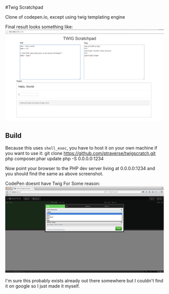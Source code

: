 #Twig Scratchpad

Clone of codepen.io, except using twig templating engine

Final result looks something like:
<img src="/img/demo2.JPG">

## Build
Because this uses `shell_exec`, you have to host it on your own machine if you want to use it:
	git clone https://github.com/ptraverse/twigscratch.git
	php composer.phar update
	php -S 0.0.0.0:1234

Now point your browser to the PHP dev server living at 0.0.0.0:1234 and you should find the same as above screenshot.

CodePen doesnt have Twig For Some reason:
<img src="/img/codepen.jpg" />

I'm sure this probably exists already out there somewhere but I couldn't find it on google so I just made it myself.
